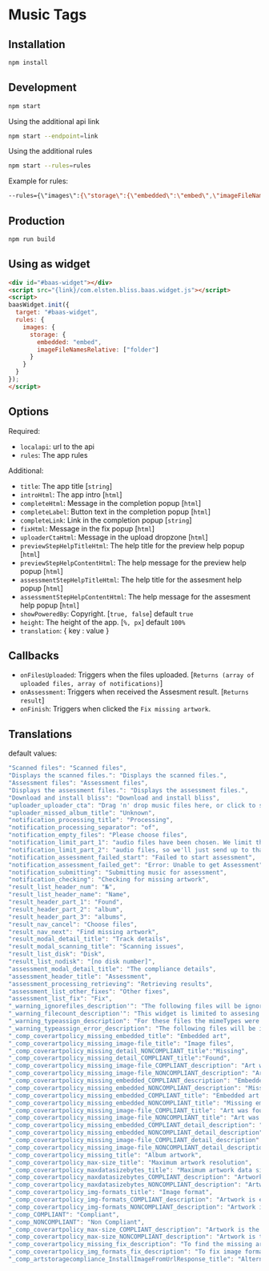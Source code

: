 # Music Tags

## Installation

```bash
npm install
```

## Development

```bash
npm start
```

Using the additional api link

```bash
npm start --endpoint=link
```

Using the additional rules

```bash
npm start --rules=rules
```

Example for rules:

```bash
--rules={\"images\":{\"storage\":{\"embedded\":\"embed\",\"imageFileNamesRelative\":[\"folder\"]},\"maxHeight\":900,\"maxWidth\":900,\"maxDataSizeBytes\":600000,\"permittedFormats\":[\"jpeg\"]}}
```

## Production

```bash
npm run build
```

## Using as widget

```html
<div id="#baas-widget"></div>
<script src="{link}/com.elsten.bliss.baas.widget.js"></script>
<script>
baasWidget.init({
  target: "#baas-widget",
  rules: {
    images: {
      storage: {
        embedded: "embed",
        imageFileNamesRelative: ["folder"]
      }
    }
  }
});
</script>
```

## Options

Required:

*   `localapi`: url to the api
*   `rules`: The app rules

Additional:

*   `title`: The app title [`string`]
*   `introHtml`: The app intro [`html`]
*   `completeHtml`: Message in the completion popup [`html`]
*   `completeLabel`: Button text in the completion popup [`html`]
*   `completeLink`: Link in the completion popup [`string`]
*   `fixHtml`: Message in the fix popup [`html`]
*   `uploaderCtaHtml`: Message in the upload dropzone [`html`]
*   `previewStepHelpTitleHtml`: The help title for the preview help popup [`html`]
*   `previewStepHelpContentHtml`: The help message for the preview help popup [`html`]
*   `assessmentStepHelpTitleHtml`: The help title for the assesment help popup [`html`]
*   `assessmentStepHelpContentHtml`: The help message for the assesment help popup [`html`]
*   `showPoweredBy`: Copyright. [`true, false`] default `true`
*   `height`: The height of the app. [`%, px`] default `100%`
*   `translation`: { key : value }

## Callbacks

*   `onFilesUploaded`: Triggers when the files uploaded. [`Returns (array of uploaded files, array of notifications)`]
*   `onAssessment`: Triggers when received the Assesment result. [`Returns result`]
*   `onFinish`: Triggers when clicked the `Fix missing artwork`.

## Translations

default values:

```javascript
"Scanned files": "Scanned files",
"Displays the scanned files.": "Displays the scanned files.",
"Assessment files": "Assessment files",
"Displays the assessment files.": "Displays the assessment files.",
"Download and install bliss": "Download and install bliss",
"uploader_uploader_cta": "Drag 'n' drop music files here, or click to select",
"uploader_missed_album_title": "Unknown",
"notification_processing_title": "Processing",
"notification_processing_separator": "of",
"notification_empty_files": "Please choose files",
"notification_limit_part_1": "audio files have been chosen. We limit this demo to the assessment of",
"notification_limit_part_2": "audio files, so we'll just send up to that number, whole albums only.",
"notification_assessment_failed_start": "Failed to start assessment",
"notification_assessment_failed_get": "Error: Unable to get Assessment",
"notification_submitting": "Submitting music for assessment",
"notification_checking": "Checking for missing artwork",
"result_list_header_num": "№",
"result_list_header_name": "Name",
"result_header_part_1": "Found",
"result_header_part_2": "album",
"result_header_part_3": "albums",
"result_nav_cancel": "Choose files",
"result_nav_next": "Find missing artwork",
"result_modal_detail_title": "Track details",
"result_modal_scanning_title": "Scanning issues",
"result_list_disk": "Disk",
"result_list_nodisk": "[no disk number]",
"assessment_modal_detail_title": "The compliance details",
"assessment_header_title": "Assessment",
"assessment_processing_retrieving": "Retrieving results",
"assessment_list_other_fixes": "Other fixes",
"assessment_list_fix": "Fix",
"_warning_ignorefiles_description'": "The following files will be ignored:",
"_warning_filecount_description'": "This widget is limited to assesing up to sixty music files, rounded down to the nearest full album. We ignored:",
"_warning_typeassign_description": "For these files the mimeTypes were generated by file extension:",
"_warning_typeassign_error_description": "The following files will be ignored, we can't get a mimeType of files:",
"_comp_coverartpolicy_missing_embedded_title": "Embedded art",
"_comp_coverartpolicy_missing_image-file_title": "Image files",
"_comp_coverartpolicy_missing_detail_NONCOMPLIANT_title":"Missing",
"_comp_coverartpolicy_missing_detail_COMPLIANT_title":"Found",
"_comp_coverartpolicy_missing_image-file_COMPLIANT_description": "Art was found at",
"_comp_coverartpolicy_missing_image-file_NONCOMPLIANT_description": "Art was missing at",
"_comp_coverartpolicy_missing_embedded_COMPLIANT_description": "Embedded art was found in",
"_comp_coverartpolicy_missing_embedded_NONCOMPLIANT_description": "Missing embedded art from",
"_comp_coverartpolicy_missing_embedded_COMPLIANT_title": "Embedded art was found",
"_comp_coverartpolicy_missing_embedded_NONCOMPLIANT_title": "Missing embedded art",
"_comp_coverartpolicy_missing_image-file_COMPLIANT_title": "Art was found",
"_comp_coverartpolicy_missing_image-file_NONCOMPLIANT_title": "Art was missing",
"_comp_coverartpolicy_missing_embedded_COMPLIANT_detail_description": "Embedded art was found in:",
"_comp_coverartpolicy_missing_embedded_NONCOMPLIANT_detail_description": "Missing embedded art from:",
"_comp_coverartpolicy_missing_image-file_COMPLIANT_detail_description": "Art was found at:",
"_comp_coverartpolicy_missing_image-file_NONCOMPLIANT_detail_description": "Art was missing at:",
"_comp_coverartpolicy_missing_title": "Album artwork",
"_comp_coverartpolicy_max-size_title": "Maximum artwork resolution",
"_comp_coverartpolicy_maxdatasizebytes_title": "Maximum artwork data size",
"_comp_coverartpolicy_maxdatasizebytes_COMPLIANT_description": "Artwork is under the maximum size.",
"_comp_coverartpolicy_maxdatasizebytes_NONCOMPLIANT_description": "Artwork is too large.",
"_comp_coverartpolicy_img-formats_title": "Image format",
"_comp_coverartpolicy_img-formats_COMPLIANT_description": "Artwork is encoded in an acceptable format.",
"_comp_coverartpolicy_img-formats_NONCOMPLIANT_description": "Artwork is encoded in an unacceptable format.",
"_comp_COMPLIANT": "Compliant",
"_comp_NONCOMPLIANT": "Non Compliant",
"_comp_coverartpolicy_max-size_COMPLIANT_description": "Artwork is the correct size",
"_comp_coverartpolicy_max-size_NONCOMPLIANT_description": "Artwork is the incorrect size",
"_comp_coverartpolicy_missing_fix_description": "To find the missing artwork for your albums",
"_comp_coverartpolicy_img_formats_fix_description": "To fix image formats in your music library",
"_comp_artstoragecompliance_InstallImageFromUrlResponse_title": "Alternative art"
```